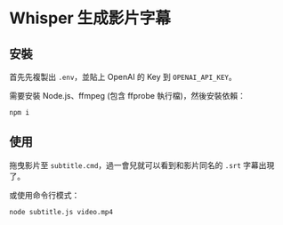 # Whisper 生成影片字幕

## 安裝

首先先複製出 `.env`，並貼上 OpenAI 的 Key 到 `OPENAI_API_KEY`。

需要安裝 Node.js、ffmpeg (包含 ffprobe 執行檔)，然後安裝依賴：

```
npm i
```

## 使用

拖曳影片至 `subtitle.cmd`，過一會兒就可以看到和影片同名的 `.srt` 字幕出現了。

或使用命令行模式：

```
node subtitle.js video.mp4
```
